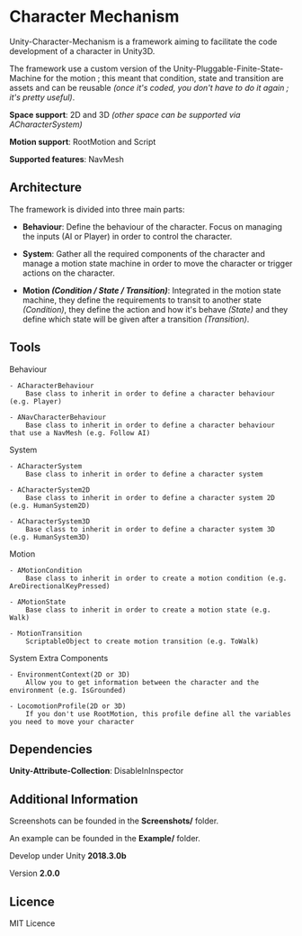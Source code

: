 # Character Mechanism

Unity-Character-Mechanism is a framework aiming to facilitate the
code development of a character in Unity3D.

The framework use a custom version of the
Unity-Pluggable-Finite-State-Machine for the motion ; this meant that
condition, state and transition are assets and can be reusable
*(once it's coded, you don't have to do it again ; it's pretty useful)*.

**Space support**: 2D and 3D *(other space can be supported via
ACharacterSystem)*

**Motion support**: RootMotion and Script

**Supported features**: NavMesh

## Architecture

The framework is divided into three main parts: 

- **Behaviour**: Define the behaviour of the character. Focus on 
managing the inputs (AI or Player) in order to control the character.

- **System**: Gather all the required components of the character and
manage a motion state machine in order to move the character or trigger
actions on the character.

- **Motion *(Condition / State / Transition)***: Integrated in the
motion state machine, they define the requirements to transit to
another state *(Condition)*, they define the action and how it's behave
*(State)* and they define which state will be given after a transition
*(Transition)*.

## Tools

Behaviour

    - ACharacterBehaviour
        Base class to inherit in order to define a character behaviour (e.g. Player)
    
    - ANavCharacterBehaviour
        Base class to inherit in order to define a character behaviour that use a NavMesh (e.g. Follow AI)

System

    - ACharacterSystem
        Base class to inherit in order to define a character system
    
    - ACharacterSystem2D
        Base class to inherit in order to define a character system 2D (e.g. HumanSystem2D)
    
    - ACharacterSystem3D
        Base class to inherit in order to define a character system 3D (e.g. HumanSystem3D)

Motion

    - AMotionCondition
        Base class to inherit in order to create a motion condition (e.g. AreDirectionalKeyPressed)
    
    - AMotionState
        Base class to inherit in order to create a motion state (e.g. Walk)
    
    - MotionTransition
        ScriptableObject to create motion transition (e.g. ToWalk)

System Extra Components

    - EnvironmentContext(2D or 3D)
        Allow you to get information between the character and the environment (e.g. IsGrounded)
    
    - LocomotionProfile(2D or 3D)
        If you don't use RootMotion, this profile define all the variables you need to move your character

## Dependencies

**Unity-Attribute-Collection**: DisableInInspector
        
## Additional Information

Screenshots can be founded in the **Screenshots/** folder.

An example can be founded in the **Example/** folder.

Develop under Unity **2018.3.0b**

Version **2.0.0**

## Licence

MIT Licence